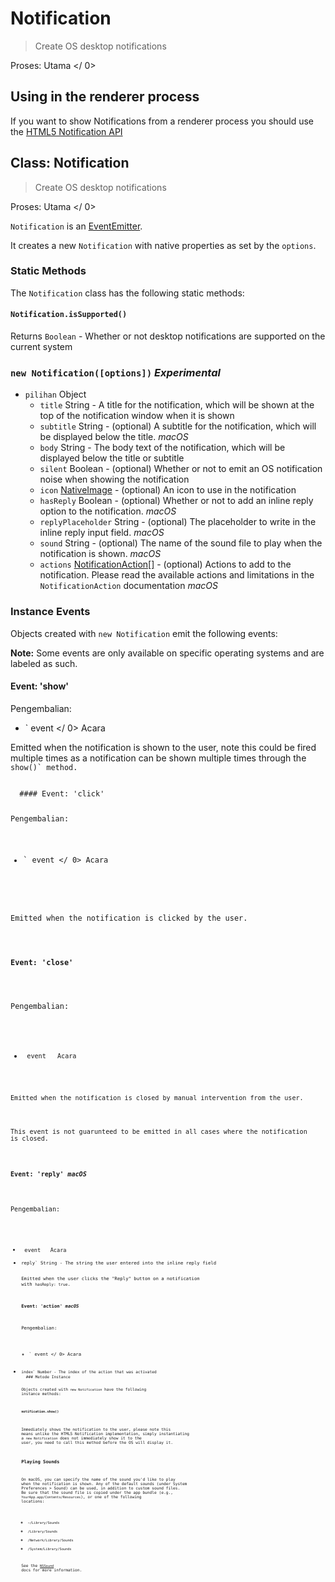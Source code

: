 # Notification

> Create OS desktop notifications

Proses:  Utama </ 0></p> 

## Using in the renderer process

If you want to show Notifications from a renderer process you should use the [HTML5 Notification API](../tutorial/notifications.md)

## Class: Notification

> Create OS desktop notifications

Proses:  Utama </ 0></p> 

`Notification` is an [EventEmitter](http://nodejs.org/api/events.html#events_class_events_eventemitter).

It creates a new `Notification` with native properties as set by the `options`.

### Static Methods

The `Notification` class has the following static methods:

#### `Notification.isSupported()`

Returns `Boolean` - Whether or not desktop notifications are supported on the current system

### `new Notification([options])` *Experimental*

* `pilihan` Object 
  * `title` String - A title for the notification, which will be shown at the top of the notification window when it is shown
  * `subtitle` String - (optional) A subtitle for the notification, which will be displayed below the title. *macOS*
  * `body` String - The body text of the notification, which will be displayed below the title or subtitle
  * `silent` Boolean - (optional) Whether or not to emit an OS notification noise when showing the notification
  * `icon` [NativeImage](native-image.md) - (optional) An icon to use in the notification
  * `hasReply` Boolean - (optional) Whether or not to add an inline reply option to the notification. *macOS*
  * `replyPlaceholder` String - (optional) The placeholder to write in the inline reply input field. *macOS*
  * `sound` String - (optional) The name of the sound file to play when the notification is shown. *macOS*
  * `actions` [NotificationAction[]](structures/notification-action.md) - (optional) Actions to add to the notification. Please read the available actions and limitations in the `NotificationAction` documentation *macOS*

### Instance Events

Objects created with `new Notification` emit the following events:

**Note:** Some events are only available on specific operating systems and are labeled as such.

#### Event: 'show'

Pengembalian:

* ` event </ 0>  Acara</li>
</ul>

<p>Emitted when the notification is shown to the user, note this could be fired
multiple times as a notification can be shown multiple times through the
<code>show()` method.</p> 
  #### Event: 'click'
  
  Pengembalian:
  
  * ` event </ 0>  Acara</li>
</ul>

<p>Emitted when the notification is clicked by the user.</p>

<h4>Event: 'close'</h4>

<p>Pengembalian:</p>

<ul>
<li><code> event </ 0>  Acara</li>
</ul>

<p>Emitted when the notification is closed by manual intervention from the user.</p>

<p>This event is not guarunteed to be emitted in all cases where the notification
is closed.</p>

<h4>Event: 'reply' <em>macOS</em></h4>

<p>Pengembalian:</p>

<ul>
<li><code> event </ 0>  Acara</li>
<li><code>reply` String - The string the user entered into the inline reply field
  
  Emitted when the user clicks the "Reply" button on a notification with `hasReply: true`.
  
  #### Event: 'action' *macOS*
  
  Pengembalian:
  
  * ` event </ 0>  Acara</li>
<li><code>index` Number - The index of the action that was activated
  ### Metode Instance
  
  Objects created with `new Notification` have the following instance methods:
  
  #### `notification.show()`
  
  Immediately shows the notification to the user, please note this means unlike the HTML5 Notification implementation, simply instantiating a `new Notification` does not immediately show it to the user, you need to call this method before the OS will display it.
  
  ### Playing Sounds
  
  On macOS, you can specify the name of the sound you'd like to play when the notification is shown. Any of the default sounds (under System Preferences > Sound) can be used, in addition to custom sound files. Be sure that the sound file is copied under the app bundle (e.g., `YourApp.app/Contents/Resources`), or one of the following locations:
  
  * `~/Library/Sounds`
  * `/Library/Sounds`
  * `/Network/Library/Sounds`
  * `/System/Library/Sounds`
  
  See the [`NSSound`](https://developer.apple.com/documentation/appkit/nssound) docs for more information.